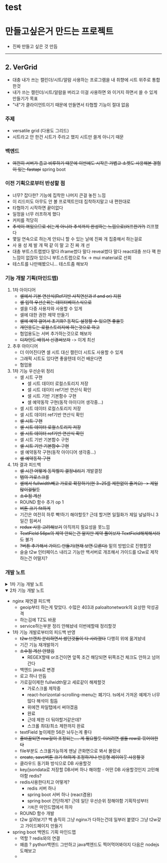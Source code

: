 # test
# 만들고싶은거 만드는 프로젝트

- 진짜 만들고 싶은 것 만듬

---

## 2. VerGrid

 - 대충 내가 쓰는 캘린더/시트/알람 사용하는 프로그램을 내 취향에 시트 위주로 통합한것
 - 내가 쓰는 캘린더/시트/알람을 버리고 이걸 사용하면 와 이거지 하면서 쓸 수 있게 만들기가 목표
 - "내"가 클라이언트이기 때문에 만들면서 타협할 기능이 절대 없음

### 주제

 - versatile grid (다용도 그리드)
 - 시트라고 안 한건 시트가 주라고 했지 시트만 쓸게 아니기 때문

### 백엔드

 - ~~여전히 서버가 좁고 비루하기 때문에 이번에도 시작은 가볍고 소켓도 사용해본 경험이 있는 fastapi~~ spring boot

### 이전 기획으로부터 반성할 점

 - 너무? 잡다한? 기능에 집착한 나머지 큰걸 놓친 느낌
 - 이 리드미도 아무도 안 볼 프로젝트인데 집착하지말고 내 편한대로
 - 타협하기 시작하면 끝이없다
 - 일정을 너무 러프하게 했다
 - 커피를 적당히
 - ~~추석이 껴있으므로 쉬는게 아니라 추석까지 완성하는 느낌으로(러프한가?)~~ 러프했다
 - 몇일 연속으로 하는게 안되니 할 수 있는 날에 진짜 개 집중해서 하는걸로
 - 사 용 성 제 발 개 떡 같 이 말 고 진 짜 개 선
 - 대충 부트스트랩썼다 말다 iframe썼다 말다 reveal썼다 말다 react대충 쓰다 꽥 한 느낌이 없잖아 있으니 부트스트랩으로 fix -> mui material로 선회
 - 테스트를 나만해봤으니... 테스트좀 해보자

### 기능 개발 기획(마인드맵)

1. 1차 아이디어
	 - ~~셀에서 기본 연산식(Ref기반 사칙연산과 if and or) 지원~~
	 - ~~셀 입력 우선순위는 데이터베이스식으로~~
	 - 셀을 다중 사용자와 사용할 수 있게
	 - 셀에 대한 권한 제약 만들기
	 - ~~셀에 예약 걸어서 초기화? 동작도 설정할 수 있으면 좋을듯~~
	 - ~~개인용도는 로컬스토리지에 하는것으로 하고~~
	 - 협업용도는 서버 추가하는것으로 해보자
	 - ~~디자인도 배워서 신경써보자~~ -> 이게 최선
 2. 추후 아이디어
	 - 더 이어진다면 셀 시트 대신 캘린더 시트도 사용할 수 있게
	 - 그래픽 시트도 있다면 좋을텐데 이건 배운다면
	 - 협업용
 3. 1차 기능 우선순위 정리
	 - 셀 시트 구현
		 - 셀 시트 데이터 로컬스토리지 저장
		 - 셀 시트 데이터 ref기반 연산식 확인
		 - 셀 시트 기반 기본함수 구현
		 - 셀 예약동작 구현(동작 아이디어 생각중...)
	 - 셀 시트 데이터 로컬스토리지 저장
	 - 셀 시트 데이터 ref기반 연산식 확인
	 - ~~셀 시트 구현~~
	 - ~~셀 시트 데이터 로컬스토리지 저장~~
	 - ~~셀 시트 데이터 ref기반 연산식 확인~~
	 - 셀 시트 기반 기본함수 구현
	 - ~~셀 시트 기반 기본함수 구현~~
	 - 셀 예약동작 구현(동작 아이디어 생각중...)
	 - ~~셀 예약동작 구현~~
 4. 1차 결과 피드백
	 - ~~셀 시간 어떻게 동작할지 결정내리기~~ 개발결정
	 - ~~탭의 가로스크롤~~
	 - ~~셀에서 fullwidth빼고 가로로 확장하기(현 3~25를 제한없이 즐겨요) -> 제일 많이걸릴듯~~
	 - ~~소수점 계산~~
	 - ROUND 함수 추가 op 1
	 - ~~버튼 크기 fit하게~~
	 - 기간은 여전히 하루 빡!하기 해야할듯? 근데 할거면 일월화가 제일 널널하니 3일간 힘써서
	 - ~~redux 사용 고려해보기~~ 아직까지 필요성을 못느낌
	 - ~~TextField 56px의 제약 안되는건 알지만 제약 풀어보자 TextField해체해서라도~~ 불가
	 - ~~?버튼 추가해서 가이드 만들기(현재 보면 모른다)~~ 밑의 방법으로 진행할것
	 - 슬슬 t2w 인터페이스 내리고 기능만 백서버로 개조해서 가이드를 t2w로 제작하는건 어떨지?

### 개발 노트

<details>
<summary>1차 기능 개발 노트</summary>

 - react-data-grid ? 하루종일 cell select기능이 안돼서 유기
 - ag-grid ? 이야 이거 쓸만하다~ 하는 기능이 유료라 유기
 - react-data-grid ? 다시 시도해보겠음...
 - 이것도 e버전 유료라 유기
 - css 신경 안쓰려고 mui material 갖다쓰려고 만져보는중
 - 시트 구성은 어떻게?
 	 - 10x10에 왼쪽과 위쪽에 tab selector가 있고 각 셀을 그리드로 구현
	 - 다행히 Textfield가 multiline과 fullwidth로 내가 원하는 구현이 가능
	 - 시트 기능 우선순위 설정이 필요한데 뭘 할 수 있는지 모르니 일단 구현부터
 - 시트 입력 Button과 TextField의 스위칭은 했는데 이걸 display:none으로 구현해버려서 TextField에 값을 넣어도 다시 Button을 클릭하기 전까지 TextField의 값을 알 수 없는 현상이 있음. 이걸 구조를 바꿔서 해결해야함 두개의 z-index를 바꾼다던지 하는 식으로...
	 - 스위칭이 아니라 버튼에 TextField의 값을 넣는 것으로
 - 시트에 함수를 넣는건 구현 우선순위 잠시 뒤로 미룸
 - 시트 계산이 사칙연산만 됨(괄호계산도 안됨)
 - 시트의 row와 column을 관리하는 탭이 필요할까?
   - 일단 구현해보고 추후에 지우는것으로
	 - 그러면 이게 Sheets 컴포넌트에 같이 있을 필요가 있나? 가뜩이나 코드가 길긴함
	 - 일단 구현해보고 추후에 지우는것으로
	 - 그러면 이게 Sheets 컴포넌트에 같이 있을 필요가 있나? 가뜩이나 코드가 길긴함
 - 문제 발생. TextChange가 최신화와 데이터 동기화를 겸하는중이라 입력시 렌더링이 무진장 길다
 	 - TextField의 value를 useState로 잡은 focusTargetValue로 만들고 이걸 useRef로 잡아다 관리하기
	 - refMode의 셀 편집 기능 사용 시 useRef로 잡은 타겟이 변경되는 문제가 발생...
	 - focusTargetValue를 value가 아니라 defaultValue로 변경했음
	 - TextField의 value는 관리를 focusTargetRef로 따로 관리함(데이터 저장은 cellValues, 객체 저장은 focusTargetRef가)
 - 문제 발생. TextChange를 바꿨더니 reference모드가 아닌데도 클릭 셀의 데이터를 가져온다
	 - 완료. static/object/TextField 세 값을 모두 관리해야했는데 중간에 섞인 문제였음
 - css 지금 이상한거 알지? 이거 해결하려면 탭 넣을지 빨리 결정해야함
	 - 안넣는게 좋을거같은데 이게 완전 시트로 구현하는게 아니라서
	 - 안넣을거면 Shift + 클릭으로 currentRegion구현해야함
	 - 그리고 안넣는거 확정이라면 스크롤부분 문제있는거 고치고 개발을 시작하십시오
	 - 스크롤은 개선됨, currentRegion 남음
 - 사칙연산 외에 괄호 계산과 함수 넣는거 시작해보자
	 - 일단이중 레퍼런스 문제 해결해야함
	 - &는 텍스트 붙이기전용으로(지금은 +로 사용중임)
	 - 괄호는 괄호임
	 - : 콜론 붙여서 여러 셀을 인식할 수 있어야함
	 - 함수기본적인것 if and or sum average product 순으로 해보자
 - 시트 save&load 구현 중 발생한 문제 처리
	 - 구현하다 tab change 이후 데이터가 없는 탭에서 시트 생성하면 이전 탭의 셀 데이터가 남아있는 오류 발생
	 - if문에 걸려있는 null때문에 넘어가나 하고 false로 바꿔줌 -> 간략해지긴했는데 문제는 그대로
	 - useEffect쓰면 렌더링될때마다 되겠다 하고 inheritData를 useEffect로 상시 초기화하도록함 -> 순환 오류 발생
	 - 찾아보니 useState는 "최초 렌더링" 할 때만 초기화하고 그 이후는 useEffect로 하기 때문에 `const initData = inheritData || {}; const [cellValues, setCellValues] = useState(initData)`대신 `const [cellValues, setCellValues] = useState(inheritData || {});`로 조정하고 useEffect 내에서 다시 setCellValues를 호출하는것으로 변경
	 - SheetPage에서 데이터가 없을 때 tc는 inheritData를 null로, confirm때는 inheritData를 false로 하도록 하여 inheritData의 변경점을 설정함(어차피 inheritData가 null이면 무조건 사용자가 confirm을 해야 새 시트가 나오게 되어있음)
	 - 찾아보니 useState는 "최초 렌더링" 할 때만 초기화하고 그 이후는 useEffect로 하기 때문에 useEffect 초기화 시점으로 로 조정하고 useEffect 내에서 다시 setCellValues를 호출하는것으로 변경
	 - SheetPage에서 데이터가 없을 때 tc는 inheritData를 null로, confirm때는 inheritData를 false로 하도록 하여 inheritData의 변경점을 설정함(어차피 inheritData가 null이면 무조건 사용자가 confirm을 해야 새 시트가 나오게 되어있음)
	 - TabValue의 useState 초기화시점에서 loadData 실행하도록 해서 해결함(loadData가 useEffect로 묶이면 loadData에서 또다른 useState값들을 건드리는바람에 useEffect를 사용시 오류가 발생해서 이렇게 하는것으로)
 - tab change에서 발견된 문제 처리
	 - sheet의 데이터가 로딩되기 전에 tab change를 하게 되는것을 반복하면 시트의 inheritData를 로딩하는중에 tabChange가 되어 다른 탭에 데이터가 덮여쓰기됨
	 - loading을 추가함 SheetPage에도 Sheets에도. 그런데 결국 저장되는 데이터는 Sheets에 있는 CellValues이기 때문에 SheetPage에 있는 loading은 제거함
	 - 문제가 inheritData를 로딩하는중에 tabChange가 가능한것이기 때문에 로딩이 끝난 후(inheritData가 CellValues에 들어간 후) 로딩이 종료되도록 하고 로딩 중에 tabChange를 할 수 없도록 tab에 `disabled={loading}`을 설정함
 - tab 변경 간 사라지지 않던 이전 탭 CellValues를 제거함
 - 정규식 작성중. 다른 방법은 많지만 정규식으로 하고싶음. 고집인가? 그래도 도전~
 - 정규식 작성중. 다른 방법은 많지만 정규식으로 하고싶음. 고집인가? 그래도 도전~
	 - 완료. calFormula에서 함수 계산 부분을 따로 빼서 정규식 도배된부분을 calSheetFunction과 calCellFunction로 분리
	 - calSheetFunction은 `함수`를 찾고 반영시킴
	 - calCellFunction은 찾은 `함수`부분을 받아서 함수를 직접적으로 계산함
	 - IF 조건부분 완성해야함
 - IF 함수 계산중 발생한 문제 처리
	 - pre_inside의 if 정규식부분이 `IF(A,B,C)`에서 `A, B, C`를 추출하는게 아니라 `(A, B, C`를 추출하고 있음.
	 - 비이이잉비이이이이ㅣㅣㅣㅣㅣㅣㅣㅣㅣㅣㅣㅣㅣㅣ잉 돌아가서 화가났지만 결국 괄호의 escape처리를 한번 더 했음 `\\(`
 - IF 함수의 조건 문제 처리
	 - 조건이 참인데 처리가 안되는 문제
	 - console.log로 찍어봐도 0나오는데 뭐지?? 하고 type보니 아뿔싸 match로 가져온것들은 숫자도 문자가 됨
	 - isNaN으로 분기해보려다가 살짝 더러워서 parseFloat으로 씌워줌
 - IF 문자비교 완료
 - 다음에 해야할것? current region 찾아보자...
	 - shift로할지 드래그로할지?
	 - 이거하면 배열관련 넣어야하는데 맞음?
	 - 이거하는거맞음? 프로젝트 목표로 돌아가보자
	 - 이건 욕심이다 shift정도로 편의성 추후에 추가하는거는 맞을수도있는데 일단 click시 예외처리에 : 추가해놓고 이거 너무많이 추가된거같으니까 map으로 넣게 해보자...
	 - 아니다 click예외처리는 :추가하면 안된다. 무조건 shift 클릭시에 추가하도록 해야 배열로써 동작할 수 있다(배열사용제한)
	 - 이거 하고나서 예약기능 넣자 마인드맵 밑단에서 진행할것
 - 예약기능 마인드맵
	 - 기간 : 무기한/상속/일간/주간/격주
	 - 용도 : 텍스트/체크/카운터/체크카운팅
	 - 아 맞다 색상 없다 쉣
	 - borderline그리기도 넣으면 좋겠다
	 - 뒤에 지금 default로 흰색인데 이거 바꿀수있게하면 좋겠다
	 - sheet가 지금 외곽부분이 너무 딱딱한데 이거 좀 바꿔보자... radius나 shadow라도 줘보기로
 - Shift 진행중...
	 - 아무리 생각해도 전역 + sheet활성화 두가지를 캐치해야한다
	 - redux를 써야할까?
	 - Shift는 전역으로 걸어야 할 문제가 있어 일단 중단
	 - 배열은 일단 :쓰고 클릭하는식으로...
 - 예약기능 하기전에 sheet 한번 건들자... 이거 밀리면 답없을거같아서
 - 검토 필요한거 주석으로 ALERT 써놓을것 까먹지말기
 - sheet의 border처리 완료
 - 우클릭 기능 마인드맵
	 - ~~기능~~ 완료
	 	 - ~~idxMenu로 아랫것들 분기시켜야함~~ 안해도된다
	 - 잘라내기
		 - 문제 발생 : 잘라내기 진행시 붙여넣기는 되는데 잘라내기 후처리가 되지 않는 현상이 있음
		 - 왜? delete는 정상적으로 진행되는데 동일한 코드인 handlerTextRemove도 안되고 updateCellData도 안되고
		 - 조건검사시에 key value는 정상적으로 들어가고 setCellValues직전까지 정상동작한다
		 - 그런데 cellValues의 교체가 진행되지 않음
		 - 테스트 조건 : 첫 잘라내기 진행시 '여우'로 변경하고 붙여넣기는 항상 정상 동작함. [안녕, __]
		 - test case 1
			 - 잘라내기 칸은 여우 변경 요청이 왔으나 변경되지 않음
			 - 붙여넣기 칸은 변경 요청이 왔음
			 - [안녕, 안녕]
		 - test case 2 
			 - 잘라내기 칸은 여우 변경 요청이 왔고 정상동작함
			 - 붙여넣기 칸은 변경 요청이 취소됨(동일값처리)
			 - [여우, 안녕]
		 - test case 3
			 - 잘라내기 칸은 여우 변경 요청이 취소됨(동일값처리)
			 - 붙여넣기 칸은 여우 변경 요청이 왔음
			 - [여우, 여우]
		 - 테스트 진행결과 test1은 변경요청이 두번이었다는 특징이 있어 세번으로 늘려보니 원인을 알아냄
		 - useState는 비동기적으로 동작하기 때문에 짧은 시간안에 처리요청이 여럿이라면 하나만 동작하거나 일부 업데이트가 누락될 수 있음...
		 - 함수형 업데이트 방식으로 변경!(이전 셀 컴포넌트들은 다 이런 처리 해놓고 이건 너무 초창기에 해서 안해놨던게 문제였음)
	 - 복사
	 - 붙여넣기
		 - 3개 동시 진행중... SheetPage의 snackbar를 가져다가 써야할거같다.
	 - ~~지우기~~
	 	 - 생각해보니 단순 지우기를 할것인지 서식지우기 할것인지?
	 - ~~예약기능 -> 서식과 합쳤으니~~ 설정
		 - 색상과 border는 서식으로 빠짐
		 - 기간 : ~~무기한~~/상속/일간/주간/격주
		 	 - 저장되어야할 값 : period, 저장시간
		 - 용도 : ~~텍스트~~/~~체크~~/체크카운팅
		 	 - 저장되어야할 값 : perpose
		 - cellValue가 복잡해지겠는데? 차라리 cellForm같은거 하나 만드는건? -> cellSettings로 변경
		 - 이거 만들어보다가 cellValue를 굳이 sheets.js에서 관리해야하나 고민이드는데... inheritData이거 좋은방법맞음?
		 	 - 에 대해서 고민해볼것
			 - 에 대해서 고민해본 결과 sheets.js는 너무 자주 바뀌고 바뀌는동안 저장하면 더 리렌더링을 많이하게될 우려와 object, value, html로 세 가지 분화된 셀이 존재하므로 cellValues는 저장할때만 갖고오는 지금 방식이 좋다...
		 - ~~confirm과 기간값, 용도값 선택 후 emit~~ -> ref로 변경
		 - ~~다른(체크, 체크카운팅) 부분에 우클릭 활성화가 안됨~~ -> 완료
		 - ~~우클릭에 기간과 용도가 있어야함~~
		 - ~~prop으로 해당셀정보 내려받아야함~~
		 - 카운터 폐기 결정
		 - ~~지금 서식 컨펌 누르고 저장은 되는데 창꺼지기전에 초기화되는거 어캐해봐야함~~ -> 별문제아니었음 초기화시점차이
		 - 글자는 어떻게할거임? -> 폐기
		 	 - 폰트 크기 -> 셀의 한계가 있어서 좀 그런데?
			 - 폰트 스타일 -> 넣지말자
			 	 - ~~볼드 `fontWeight: 'bold'`~~
				 - ~~밑줄 `textDecoration: 'underline'`~~
				 - ~~기울임 `fontStyle: 'italic'`~~
			 - ~~폰트 색상~~
			 - 폰트 -> 얘는 좀;
		 - 기능찾아보다가 카운팅 쓸만한거 찾아서 폐기 결정 취소 Floating Action Button
		 - 체크카운팅 마인드맵
		 	 - checbox + typography?
			 - 이름 너무 긴데 뭐로 바꿀까?
			 - checklist?
			 - ~~단순숫자일지, 문자일지 결정하기~~ -> 단순 문자로
			 - 완료
		 - ~~문제발생 check -> text로 돌아올때 편집기능 열때 오류가 발생함~~
		 	 - 완료. isReferenceOkay에 들어오는 값이 문자여야했는데 check는 값을 '숫자'로 저장하고 text는 항상 '문자'로 저장해서 '숫자'인 상태에서 text로 돌아오자마자 편집시 앞의 분기문을 통과하는 문제였음
		 - ~~문제 발생 종류 3가지 모두 tabChage했을때 값 유지가 안되는 현상이 있음~~ 완료
	 - ~~서식~~ 합병됨
 - 중요한것
	 - 아무리 레퍼런스 찾아와도 절대 mui 공식문서 확인할것
	 - 초기화 시점<< 언제로 할지 결정
 - 중간에 생긴 `display all 5311 possibilities?`는 뭔가?
	 - 그냥 vscode에서 탭누르면 썼던거 보여줄지 물어보는것
 - 배포하며 생긴문제...
	 - 내 서버가 있지만 oracle서버가 무슨 문제인지 npm install에서 하루종일 멈춘다
	 - 그래서 github pages를 잠시 이용하기로
	 - 기억해라!
	 - homepage 뒤에 /는 없어야한다
	 - Router의 basename은 그냥 `process.env.PUBLIC_URL`
	 - 나는 틀린게 없는데 뭔가 이상하다? 싶을땐 강력새로고침 `Ctrl+F5`해라................
</details>

<details open>
<summary>2차 기능 개발 노트</summary>

 - nginx 재연결 피드백
	 - geoip부터 하는게 맞았다. 수많은 403과 paloaltonetwork의 요상한 악성공격
	 - 하는김에 TZ도 바꿈
	 - service하는부분 정리 안해놨네 이번에할때 정리할것
 - 1차 기능 개발로부터의 피드백 반영
	 - ~~t2w 브랜치 분리하면서 썼던것들이 다 사라졌다~~ 다행히 위에 옮겨놨네
	 - 기간 기능 재개발하기
	 - ~~소수점 계산 안됐음~~
		 - REGEX할때 or조건이면 앞쪽 조건 해당되면 뒤쪽조건 체크도 안하고 넘어간다
	 - 백엔드 java로 변경
	 - 로고 하나 만듬
	 - 가로길이제한 fullwidth말고 세로같이 해제할것
		 - 가로스크롤 제작중
		 - react-horizontal-scrolling-menu는 폐기다. ts에서 가져온 예제가 너무 많다 해석이 힘듬
		 - 위에껀 파일탭에서 써야겠음
		 - 완료
		 - 근데 제한 더 둬야할거같은데?
		 - 스크롤 최대/최소 제한까지 완료
	 - textField 높이제한 56은 놔두는게 좋다
	 - ~~줄바꿈되면 row길이 조정되는.... 게 필요할듯 이러려면 셀들 row로 묶어야한다~~
	 - file부분도 스크롤가능하게 맨날 큰화면으로 봐서 몰랐네
	 - ~~create, save버튼 크기 fit하게 조정하거나 반응형 레이아웃 사용할것~~
	 - 클라우드 동기화 방식으로 DB 사용할것
	 - key/jsondata로 저장할 DB서버 하나 해야함 - 어떤 DB 사용할것인지 고민해야함 redis?
	 - redis사용한다치고 어떻게?
	 	 - redis 서버 하나
		 - spring boot 서버 하나 (react겸용)
		 - spring boot 간단하게? 근데 일단 우선순위 정해야함 기획작성부터
		 - `기획`은 마인드맵에서 하자
	 - ROUND 함수 개발
	 - t2w 살려보기? 백 솔직히 그냥 nginx가 다하는건데 일부러 붙였다 그냥 t2w갖고 가이드페이지 만들기
 - spring boot 백엔드 기획 마인드맵
	 - 역할 ? redis와의 연결
	 - 왜씀 ? python백엔드 그만하고 java백엔드도 찍어먹어봐야지 다음은 nodejs도해보고
	 - 
